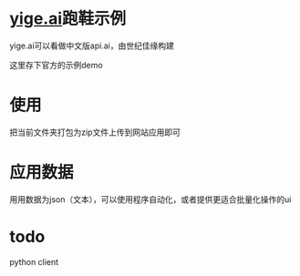 # [yige.ai](http://yige.ai/)跑鞋示例
yige.ai可以看做中文版api.ai，由世纪佳缘构建

这里存下官方的示例demo

# 使用
把当前文件夹打包为zip文件上传到网站应用即可


# 应用数据
用用数据为json（文本），可以使用程序自动化，或者提供更适合批量化操作的ui

# todo
python client 

